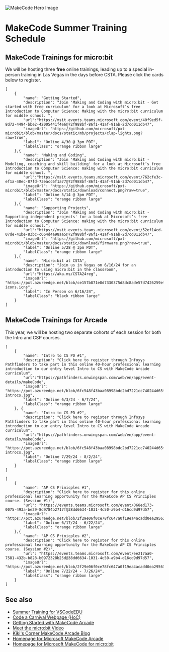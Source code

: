 
![MakeCode Hero Image](https://pxt.azureedge.net/blob/67e56508413dd82807151fefa88b9c8cb2f03392/static/images/hero.png) 



# MakeCode Summer Training Schedule

## MakeCode Trainings for micro:bit
We will be hosting three **free** online trainings, leading up to a special in-person training in Las Vegas in the days before CSTA. Please click the cards below to register. 


```codecard
[
    {
        "name": "Getting Started",
        "description": "Join 'Making and Coding with micro:bit - Get started with free curriculum' for a look at Microsoft’s free Introduction to Computer Science: Making with the micro:bit curriculum for middle school. ",
        "url":"https://msit.events.teams.microsoft.com/event/40f9ed5f-8d72-4494-bbe2-42005441f4e6@72f988bf-86f1-41af-91ab-2d7cd011db47",
        "imageUrl": "https://github.com/microsoft/pxt-microbit/blob/master/docs/static/mb/projects/clap-lights.png?raw=true",
        "label": "Online 4/30 @ 3pm PDT",
        "labelClass": "orange ribbon large"
    },{
        "name": "Making and Coding",
        "description": "Join 'Making and Coding with micro:bit - Modeling, coaching and skill building' for a look at Microsoft’s free Introduction to Computer Science: making with the micro:bit curriculum for middle school. ",
        "url":"https://msit.events.teams.microsoft.com/event/762cfe3c-ef1a-40ec-87fd-73eacc6f1a77@72f988bf-86f1-41af-91ab-2d7cd011db47",
        "imageUrl": "https://github.com/microsoft/pxt-microbit/blob/master/docs/static/download/connect.png?raw=true",
        "label": "Online 5/14 @ 3pm PDT",
        "labelClass": "orange ribbon large"
    },{
        "name": "Supporting Projects",
        "description": "Join 'Making and Coding with micro:bit - Supporting independent projects' for a look at Microsoft’s free Introduction to Computer Science: making with the micro:bit curriculum for middle school.",
        "url":"https://msit.events.teams.microsoft.com/event/52ef14cd-07de-41be-83bc-c664d4a98aa5@72f988bf-86f1-41af-91ab-2d7cd011db47",
        "imageUrl": "https://github.com/microsoft/pxt-microbit/blob/master/docs/static/download/firmware.png?raw=true",
        "label": "Online 5/28 @ 3pm PDT",
        "labelClass": "orange ribbon large"
    },{
        "name": "Micro:bit at CSTA",
        "description": "Join us in Vegas on 6/16/24 for an introduction to using micro:bit in the classroom",
        "url":"https://aka.ms/CSTA24reg",
        "imageUrl": "https://pxt.azureedge.net/blob/ce157b871e8d7330375d8dc8ade57d7426259ef4/static/electron-icons.icns",
        "label": "In Person on 6/16/24",
        "labelClass": "black ribbon large"
    }
]
```

## MakeCode Trainings for Arcade 
This year, we will be hosting two separate cohorts of each session for both the Intro and CSP courses. 

```codecard
[
    {
        "name": "Intro to CS PD #1",
        "description": "Click here to register through Infosys Pathfinders to take part in this online 40-hour professional learning introduction to our entry level Intro to CS with MakeCode Arcade curriculum",
        "url":"https://pathfinders.onwingspan.com/web/en/app/event-details/makeCode",
        "imageUrl": "https://pxt.azureedge.net/blob/6fc548f43baa08998bdc2bd7221cc740244d65f5/static/courses/teals-introcs.jpg",
        "label": "Online 6/3/24 - 6/7/24",
        "labelClass": "orange ribbon large"
    }, {
        "name": "Intro to CS PD #2",
        "description": "Click here to register through Infosys Pathfinders to take part in this online 40-hour professional learning introduction to our entry level Intro to CS with MakeCode Arcade curriculum",
        "url":"https://pathfinders.onwingspan.com/web/en/app/event-details/makeCode",
        "imageUrl": "https://pxt.azureedge.net/blob/6fc548f43baa08998bdc2bd7221cc740244d65f5/static/courses/teals-introcs.jpg",
        "label": "Online 7/29/24 - 8/2/24",
        "labelClass": "orange ribbon large"
    }
]
```
```codecard
[
    {
        "name": "AP CS Prinicples #1",
        "description": "Click here to register for this online professional learning opportunity for the MakeCode AP CS Principles course. (Session #1)",
        "url": "https://events.teams.microsoft.com/event/068ed173-0075-493a-be29-8d9784b2717f@38dd6634-1031-4c50-a9b4-d16cd9d97d57",
        "imageUrl": "https://pxt.azureedge.net/blob/2f29e06f0ce78fc647a0f19ea4acadd0ea29563c/static/courses/csp.png",
        "label": "Online 6/17/24 - 6/22/24",
        "labelClass": "orange ribbon large"
    },{
        "name": "AP CS Prinicples #2",
        "description": "Click here to register for this online professional learning opportunity for the MakeCode AP CS Principles course. (Session #2)",
        "url": "https://events.teams.microsoft.com/event/ee217aa0-7581-432b-b828-b0972328b25d@38dd6634-1031-4c50-a9b4-d16cd9d97d57",
        "imageUrl": "https://pxt.azureedge.net/blob/2f29e06f0ce78fc647a0f19ea4acadd0ea29563c/static/courses/csp.png",
        "label": "Online 7/22/24 - 7/26/24",
        "labelClass": "orange ribbon large"
    }
]
```
<!--
## MakeCode Trainings for Minecraft

```codecard
[
    {
        "name": "Teach Minecraft Code",
        "description": "All you need to know has been presented in this easy to follow PDF.",
        "url":"https://aka.ms/carnivalGuide",
        "imageUrl": "https://pxt.azureedge.net/blob/67b55f01ae0289333b6900632b6edc08d74462a8/static/live-coding/eO8cXUjwrmM.jpg",
        "label": "Online 6/17/24 - 6/22/24",
        "labelClass": "green ribbon large"
    }, {
        "name": "Resources Drive",
        "description": "This is home base for all of the resources that accompany the Code a Carnival Lesson",
        "url":"https://aka.ms/carnivalDrive",
        "imageUrl": "https://pxt.azureedge.net/blob/6ad07456e1cb95a5339fb6562e1589cc9d65608d/static/mods/gladiator.jpg",
        "label": "Online 6/17/24 - 6/22/24",
        "labelClass": "green ribbon large"
    }
]
```
-->


## See also

* [Summer Training for VSCodeEDU](https://vscodeedu.com/educators)
* [Code a Carnival Webpage (HoC)](https://arcade.makecode.com/hour-of-code-2022)
* [Getting Started with MakeCode Arcade](https://youtu.be/DE_-0flM324)
* [Meet the micro:bit Video](https://youtu.be/iG-cRQXP7R8)
* [Kiki's Corner MakeCode Arcade Blog](https://medium.com/kikis-corner)
* [Homepage for Microsoft MakeCode Arcade](https://arcade.makecode.com/)
* [Homepage for Microsoft MakeCode for micro:bit](https://makecode.microbit.org/)

